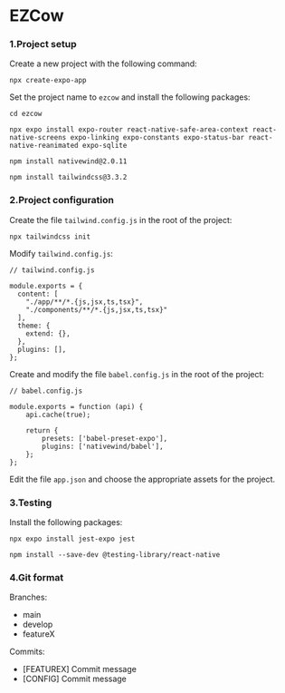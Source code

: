 # EZCow


### 1.Project setup
Create a new project with the following command:

```
npx create-expo-app 
```

Set the project name to `ezcow` and install the following packages:

```
cd ezcow

npx expo install expo-router react-native-safe-area-context react-native-screens expo-linking expo-constants expo-status-bar react-native-reanimated expo-sqlite

npm install nativewind@2.0.11

npm install tailwindcss@3.3.2
```


### 2.Project configuration
Create the file `tailwind.config.js` in the root of the project:

```
npx tailwindcss init
```

Modify `tailwind.config.js`:

```
// tailwind.config.js

module.exports = {
  content: [
    "./app/**/*.{js,jsx,ts,tsx}",
    "./components/**/*.{js,jsx,ts,tsx}"
  ],
  theme: {
    extend: {},
  },
  plugins: [],
};
```

Create and modify the file `babel.config.js` in the root of the project:

```
// babel.config.js

module.exports = function (api) {
    api.cache(true);

    return {
        presets: ['babel-preset-expo'],
        plugins: ['nativewind/babel'],
    };
};
```

Edit the file `app.json` and choose the appropriate assets for the project.


### 3.Testing
Install the following packages:
```
npx expo install jest-expo jest

npm install --save-dev @testing-library/react-native
```

### 4.Git format
Branches:
- main
- develop
- featureX

Commits:
- [FEATUREX] Commit message
- [CONFIG] Commit message

